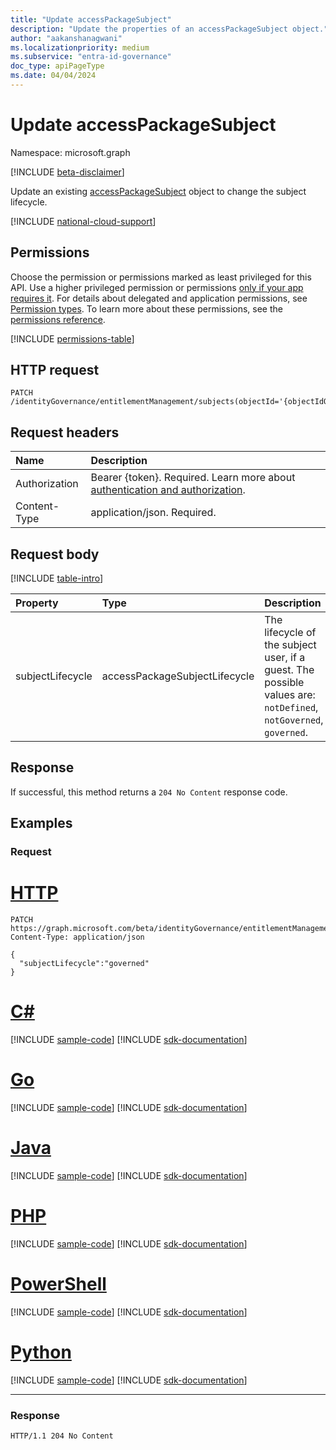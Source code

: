 ```yaml
---
title: "Update accessPackageSubject"
description: "Update the properties of an accessPackageSubject object."
author: "aakanshanagwani"
ms.localizationpriority: medium
ms.subservice: "entra-id-governance"
doc_type: apiPageType
ms.date: 04/04/2024
---
```


# Update accessPackageSubject

Namespace: microsoft.graph

[!INCLUDE [beta-disclaimer](../../includes/beta-disclaimer.md)]

Update an existing [accessPackageSubject](../resources/accesspackagesubject.md) object to change the subject lifecycle.

[!INCLUDE [national-cloud-support](../../includes/global-us.md)]

## Permissions
Choose the permission or permissions marked as least privileged for this API. Use a higher privileged permission or permissions [only if your app requires it](/graph/permissions-overview#best-practices-for-using-microsoft-graph-permissions). For details about delegated and application permissions, see [Permission types](/graph/permissions-overview#permission-types). To learn more about these permissions, see the [permissions reference](/graph/permissions-reference).

<!-- { "blockType": "permissions", "name": "accesspackagesubject_update" } -->
[!INCLUDE [permissions-table](../includes/permissions/accesspackagesubject-update-permissions.md)]

## HTTP request
<!-- {
  "blockType": "ignored"
}
-->
```http
PATCH /identityGovernance/entitlementManagement/subjects(objectId='{objectIdOfUser}')
```

## Request headers

Name|Description|
|:---|:---|
|Authorization|Bearer {token}. Required. Learn more about [authentication and authorization](/graph/auth/auth-concepts).|
|Content-Type|application/json. Required.|

## Request body

[!INCLUDE [table-intro](../../includes/update-property-table-intro.md)]

|Property|Type|Description|
|:---|:---|:---|
|subjectLifecycle|accessPackageSubjectLifecycle|The lifecycle of the subject user, if a guest. The possible values are: `notDefined`, `notGoverned`, `governed`.|

## Response

If successful, this method returns a `204 No Content` response code.

## Examples

### Request

# [HTTP](#tab/http)
<!-- {
  "blockType": "request",
  "name": "update_accesspackagesubject"
}
-->
``` http
PATCH https://graph.microsoft.com/beta/identityGovernance/entitlementManagement/subjects(objectId='{objectIdOfUser}')
Content-Type: application/json

{
  "subjectLifecycle":"governed"
}
```

# [C#](#tab/csharp)
[!INCLUDE [sample-code](../includes/snippets/csharp/update-accesspackagesubject-csharp-snippets.md)]
[!INCLUDE [sdk-documentation](../includes/snippets/snippets-sdk-documentation-link.md)]

# [Go](#tab/go)
[!INCLUDE [sample-code](../includes/snippets/go/update-accesspackagesubject-go-snippets.md)]
[!INCLUDE [sdk-documentation](../includes/snippets/snippets-sdk-documentation-link.md)]

# [Java](#tab/java)
[!INCLUDE [sample-code](../includes/snippets/java/update-accesspackagesubject-java-snippets.md)]
[!INCLUDE [sdk-documentation](../includes/snippets/snippets-sdk-documentation-link.md)]

# [PHP](#tab/php)
[!INCLUDE [sample-code](../includes/snippets/php/update-accesspackagesubject-php-snippets.md)]
[!INCLUDE [sdk-documentation](../includes/snippets/snippets-sdk-documentation-link.md)]

# [PowerShell](#tab/powershell)
[!INCLUDE [sample-code](../includes/snippets/powershell/update-accesspackagesubject-powershell-snippets.md)]
[!INCLUDE [sdk-documentation](../includes/snippets/snippets-sdk-documentation-link.md)]

# [Python](#tab/python)
[!INCLUDE [sample-code](../includes/snippets/python/update-accesspackagesubject-python-snippets.md)]
[!INCLUDE [sdk-documentation](../includes/snippets/snippets-sdk-documentation-link.md)]

---

### Response

<!-- {
  "blockType": "response",
  "truncated": true
}
-->
``` http
HTTP/1.1 204 No Content
```

<!--
{
  "type": "#page.annotation",
  "description": "Update accessPackageSubject",
  "keywords": "",
  "section": "documentation",
  "tocPath": "",
  "suppressions": [
  ]
}
-->
